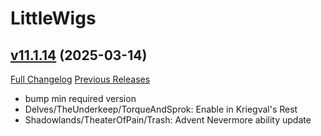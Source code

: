 # LittleWigs

## [v11.1.14](https://github.com/BigWigsMods/LittleWigs/tree/v11.1.14) (2025-03-14)
[Full Changelog](https://github.com/BigWigsMods/LittleWigs/compare/v11.1.13...v11.1.14) [Previous Releases](https://github.com/BigWigsMods/LittleWigs/releases)

- bump min required version  
- Delves/TheUnderkeep/TorqueAndSprok: Enable in Kriegval's Rest  
- Shadowlands/TheaterOfPain/Trash: Advent Nevermore ability update  
